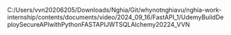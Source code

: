 C:/Users/vvn20206205/Downloads/Nghia/Git/whynotnghiavu/nghia-work-internship/contents/documents/video/2024_09_16/FastAPI_1/UdemyBuildDeploySecureAPIwithPythonFASTAPIJWTSQLAlchemy20224_VVN